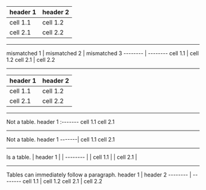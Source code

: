 header 1 | header 2
-------- | --------
cell 1.1 | cell 1.2
cell 2.1 | cell 2.2

---

mismatched 1 | mismatched 2 | mismatched 3
-------- | --------
cell 1.1 | cell 1.2
cell 2.1 | cell 2.2

---

header 1 | header 2
:------- | --------
cell 1.1 | cell 1.2
cell 2.1 | cell 2.2

---

Not a table.
header 1
:-------
cell 1.1
cell 2.1

---

Not a table.
header 1
-------|
cell 1.1
cell 2.1

---

Is a table.
| header 1 |
| -------- |
| cell 1.1 |
| cell 2.1 |

---

Tables can immediately follow a paragraph.
header 1 | header 2
-------- | --------
cell 1.1 | cell 1.2
cell 2.1 | cell 2.2
